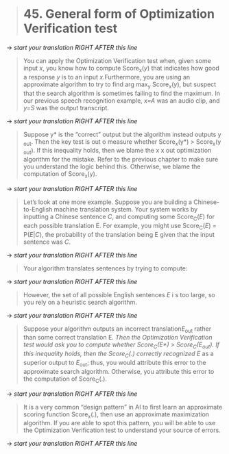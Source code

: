 > # 45. General form of Optimization Verification test

-> _start your translation RIGHT AFTER this line_

> You can apply the Optimization Verification test when, given some input ​*x​*, you know how to compute Score​<sub>x</sub>​(*y​*) that indicates how good a response ​*y​* is to an input ​*x*.​ Furthermore, you are using an approximate algorithm to try to find arg max​<sub>y</sub>​ Score​<sub>x</sub>​(*y​*), but suspect that the search algorithm is sometimes failing to find the maximum. In our previous speech recognition example, ​*x=A​* was an audio clip, and ​*y=S​* was the output transcript.

-> _start your translation RIGHT AFTER this line_

> Suppose y* is the “correct” output but the algorithm instead outputs y​<sub>out</sub>​. Then the key test is out​ o measure whether Score​<sub>x</sub>​(y*) > Score​<sub>x</sub>​(y​<sub>out</sub>). If this inequality holds, then we blame the x​ x​ out​ optimization algorithm for the mistake. Refer to the previous chapter to make sure you understand the logic behind this. Otherwise, we blame the computation of Score​<sub>x</sub>​(y).

-> _start your translation RIGHT AFTER this line_
> Let’s look at one more example. Suppose you are building a Chinese-to-English machine
> translation system. Your system works by inputting a Chinese sentence ​*C*,​ and computing
> some Score​<sub>C</sub>​(​*E*)​ for each possible translation ​E.​ For example, you might use Score​<sub>C</sub>​(​*E*)​ = P(*E*|*C*), the probability of the translation being E given that the input sentence was ​*C*.

-> _start your translation RIGHT AFTER this line_
> Your algorithm translates sentences by trying to compute:

-> _start your translation RIGHT AFTER this line_

> However, the set of all possible English sentences ​*E* i​ s too large, so you rely on a heuristic search algorithm.

-> _start your translation RIGHT AFTER this line_
> Suppose your algorithm outputs an incorrect translation ​*E​*<sub>out</sub>​ rather than some correct translation ​E​*. Then the Optimization Verification test would ask you to compute whether Score​<sub>C</sub>​(*E**) > Score​<sub>C</sub>​(*E*<sub>out</sub>). If this inequality holds, then the Score​<sub>C</sub>​(.) correctly recognized E* as a superior output to *E​*<sub>out</sub>​; thus, you would attribute this error to the approximate search algorithm. Otherwise, you attribute this error to the computation of Score​<sub>C</sub>​(.).

-> _start your translation RIGHT AFTER this line_
> It is a very common “design pattern” in AI to first learn an approximate scoring function
> Score​<sub>x</sub>​(.), then use an approximate maximization algorithm. If you are able to spot this pattern, you will be able to use the Optimization Verification test to understand your source of errors.

-> _start your translation RIGHT AFTER this line_